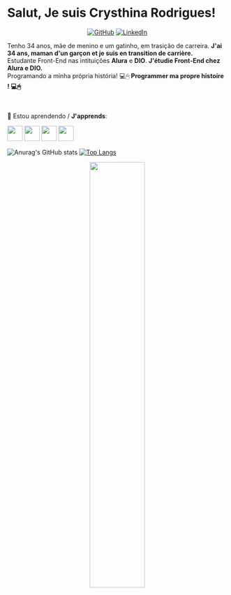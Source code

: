 # Salut, Je suis Crysthina Rodrigues!

<p align="center">
    <a href="https://github.com/Crysthina"><img src="https://img.icons8.com/bubbles/50/000000/github.png" alt="GitHub"/></a>
	<a href="https://www.linkedin.com/in/crysthina-rodrigues-38740a5b/"><img src="https://img.icons8.com/bubbles/50/000000/linkedin.png" alt="LinkedIn"/></a>
</p>

Tenho 34 anos, mãe de menino e um gatinho, em trasição de carreira. **J'ai 34 ans, maman d'un garçon et je suis en transition de carrière.**<br>
Estudante Front-End nas intituições **Alura** e **DIO**.            **J'étudie Front-End chez **Alura** e **DIO**.**<br>
Programando a minha própria história! 💻🖱                          **Programmer ma propre histoire ! 💻🖱**<br>
</p>

<br>

🌱 Estou aprendendo / **J'apprends**:

<img src="https://cdn.jsdelivr.net/gh/devicons/devicon/icons/html5/html5-original.svg" width="35" height="35"/> <img src="https://cdn.jsdelivr.net/gh/devicons/devicon/icons/css3/css3-original.svg" width="35" height="35"/> <img src="https://cdn.jsdelivr.net/gh/devicons/devicon/icons/javascript/javascript-original.svg" width="35" height="35"/> <img src="https://cdn.jsdelivr.net/gh/devicons/devicon/icons/git/git-original.svg" width="35" height="35"/>

![Anurag's GitHub stats](https://github-readme-stats.vercel.app/api?username=Crysthina&show_icons=true&theme=transparent)
[![Top Langs](https://github-readme-stats.vercel.app/api/top-langs/?username=Crysthina&langs_count=8)](https://github.com/anuraghazra/github-readme-stats)
<p align="center">
  <img src="https://user-images.githubusercontent.com/114307052/230364719-203540c9-7a65-4a84-9bed-c3dfec7ad4de.png"  width="50%" align="center" />
</p>

